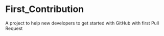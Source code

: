 # First_Contribution
A project to help new developers to get started with GitHub with first Pull Request
